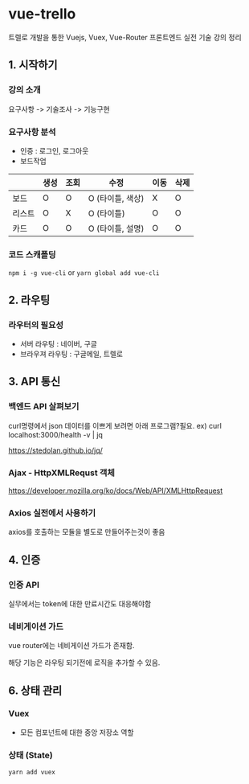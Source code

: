 # vue-trello

트렐로 개발을 통한 Vuejs, Vuex, Vue-Router 프론트엔드 실전 기술 강의 정리

## 1. 시작하기

### 강의 소개

요구사항 -> 기술조사 -> 기능구현

### 요구사항 분석

- 인증 : 로그인, 로그아웃
- 보드작업

| &nbsp; | 생성 | 조회 | 수정             | 이동 | 삭제 |
| ------ | ---- | ---- | ---------------- | ---- | ---- |
| 보드   | O    | O    | O (타이틀, 색상) | X    | O    |
| 리스트 | O    | X    | O (타이틀)       | O    | O    |
| 카드   | O    | O    | O (타이틀, 설명) | O    | O    |

### 코드 스캐폴딩

`npm i -g vue-cli` or `yarn global add vue-cli`

## 2. 라우팅

### 라우터의 필요성

- 서버 라우팅 : 네이버, 구글
- 브라우져 라우팅 : 구글메일, 트렐로

## 3. API 통신

### 백엔드 API 살펴보기

curl명령에서 json 데이터를 이쁘게 보려면 아래 프로그램?필요. ex) curl localhost:3000/health -v | jq

https://stedolan.github.io/jq/

### Ajax - HttpXMLRequst 객체

https://developer.mozilla.org/ko/docs/Web/API/XMLHttpRequest

### Axios 실전에서 사용하기

axios를 호출하는 모듈을 별도로 만들어주는것이 좋음

## 4. 인증

### 인증 API

실무에서는 token에 대한 만료시간도 대응해야함

### 네비게이션 가드

vue router에는 네비게이션 가드가 존재함.

해당 기능은 라우팅 되기전에 로직을 추가할 수 있음.

## 6. 상태 관리

### Vuex

- 모든 컴포넌트에 대한 중앙 저장소 역할

### 상태 (State)

`yarn add vuex`
